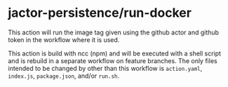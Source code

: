# jactor-persistence/run-docker

This action will run the image tag given using the github actor and github token in the workflow where it
is used.

This action is build with ncc (npm) and will be executed with a shell script and is rebuild in a
separate workflow on feature branches. The only files intended to be changed by other than this workflow
is `action.yaml`, `index.js`, `package.json`, and/or `run.sh`. 
